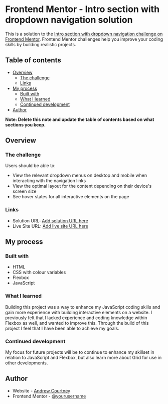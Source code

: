 # Frontend Mentor - Intro section with dropdown navigation solution

This is a solution to the [Intro section with dropdown navigation challenge on Frontend Mentor](https://www.frontendmentor.io/challenges/intro-section-with-dropdown-navigation-ryaPetHE5). Frontend Mentor challenges help you improve your coding skills by building realistic projects. 

## Table of contents

- [Overview](#overview)
  - [The challenge](#the-challenge)
  - [Links](#links)
- [My process](#my-process)
  - [Built with](#built-with)
  - [What I learned](#what-i-learned)
  - [Continued development](#continued-development)
- [Author](#author)

**Note: Delete this note and update the table of contents based on what sections you keep.**

## Overview

### The challenge

Users should be able to:

- View the relevant dropdown menus on desktop and mobile when interacting with the navigation links
- View the optimal layout for the content depending on their device's screen size
- See hover states for all interactive elements on the page

### Links

- Solution URL: [Add solution URL here](https://andrewcourtney.github.io/intro-section-with-dropdown-navigation/)
- Live Site URL: [Add live site URL here](https://andrewcourtney.github.io/intro-section-with-dropdown-navigation/)

## My process

### Built with

- HTML
- CSS with colour variables
- Flexbox
- JavaScript

### What I learned

Building this project was a way to enhance my JavaScript coding skills and gain more experience with building interactive elements on a website. I previously felt that I lacked experience and coding knowledge within Flexbox as well, and wanted to improve this. Through the build of this project I feel that I have been able to achieve my goals.

### Continued development

My focus for future projects will be to continue to enhance my skillset in relation to JavaScript and Flexbox, but also learn more about Grid for use in other developments.

## Author

- Website - [Andrew Courtney](https://www.andrewcourtney.co.uk)
- Frontend Mentor - [@yourusername](https://www.frontendmentor.io/profile/yourusername)
